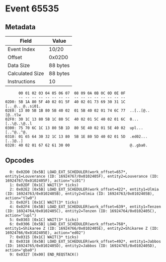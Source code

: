 # Event 65535

## Metadata

| Field           | Value    |
|-----------------|----------|
| Event Index     | 10/20    |
| Offset          | 0x02D0   |
| Data Size       | 88 bytes |
| Calculated Size | 88 bytes |
| Instructions    | 10       |

```
      00 01 02 03 04 05 06 07  08 09 0A 0B 0C 0D 0E 0F
      -- -- -- -- -- -- -- --  -- -- -- -- -- -- -- --
02D0: 5B 1A 80 5F 40 02 01 5F  40 02 01 73 69 30 31 1C  [.._@.._@..si01.
02E0: 13 80 5B 1B 80 5B 40 02  01 5B 40 02 01 74 6C 77  ..[..[@..[@..tlw
02F0: 30 1C 13 80 5B 1C 80 5C  40 02 01 5C 40 02 01 6C  0...[..\@..\@..l
0300: 75 70 6C 1C 13 80 5B 1D  80 5E 40 02 01 5E 40 02  upl...[..^@..^@.
0310: 01 65 64 30 32 1C 13 80  5B 1E 80 5D 40 02 01 5D  .ed02...[..]@..]
0320: 40 02 01 67 62 61 30 00                           @..gba0.        
```

## Opcodes

```
  0: 0x02D0 [0x5B] LOAD_EXT_SCHEDULER(work_offset=657*, entity1=Louverance (ID: 16924767/0x0102405F), entity2=Louverance (ID: 16924767/0x0102405F), action="si01")
  1: 0x02DF [0x1C] WAIT(3* ticks)
  2: 0x02E2 [0x5B] LOAD_EXT_SCHEDULER(work_offset=422*, entity1=Ulmia (ID: 16924763/0x0102405B), entity2=Ulmia (ID: 16924763/0x0102405B), action="tlw0")
  3: 0x02F1 [0x1C] WAIT(3* ticks)
  4: 0x02F4 [0x5B] LOAD_EXT_SCHEDULER(work_offset=639*, entity1=Tenzen (ID: 16924764/0x0102405C), entity2=Tenzen (ID: 16924764/0x0102405C), action="lupl")
  5: 0x0303 [0x1C] WAIT(3* ticks)
  6: 0x0306 [0x5B] LOAD_EXT_SCHEDULER(work_offset=768*, entity1=Shikaree Z (ID: 16924766/0x0102405E), entity2=Shikaree Z (ID: 16924766/0x0102405E), action="ed02")
  7: 0x0315 [0x1C] WAIT(3* ticks)
  8: 0x0318 [0x5B] LOAD_EXT_SCHEDULER(work_offset=492*, entity1=Jabbos (ID: 16924765/0x0102405D), entity2=Jabbos (ID: 16924765/0x0102405D), action="gba0")
  9: 0x0327 [0x00] END_REQSTACK()
```
